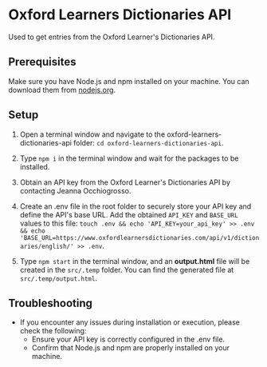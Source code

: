 # Oxford Learners Dictionaries API

Used to get entries from the Oxford Learner's Dictionaries API.

## Prerequisites

Make sure you have Node.js and npm installed on your machine. You can download them from [nodejs.org](https://nodejs.org/).

## Setup

1) Open a terminal window and navigate to the oxford-learners-dictionaries-api folder: `cd oxford-learners-dictionaries-api`.

2) Type `npm i` in the terminal window and wait for the packages to be installed.

3) Obtain an API key from the Oxford Learner's Dictionaries API by contacting Jeanna Occhiogrosso.

4) Create an .env file in the root folder to securely store your API key and define the API's base URL. Add the obtained `API_KEY` and `BASE_URL` values to this file: `touch .env && echo 'API_KEY=your_api_key' >> .env && echo 'BASE_URL=https://www.oxfordlearnersdictionaries.com/api/v1/dictionaries/english/' >> .env`.

5) Type `npm start` in the terminal window, and an **output.html** file will be created in the `src/.temp` folder. You can find the generated file at `src/.temp/output.html`.

## Troubleshooting

- If you encounter any issues during installation or execution, please check the following:
  - Ensure your API key is correctly configured in the .env file.
  - Confirm that Node.js and npm are properly installed on your machine.
